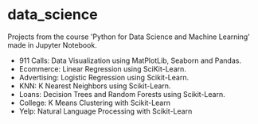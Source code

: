# data_science
Projects from the course 'Python for Data Science and Machine Learning' made in Jupyter Notebook.

- 911 Calls: Data Visualization using MatPlotLib, Seaborn and Pandas.
- Ecommerce: Linear Regression using SciKit-Learn. 
- Advertising: Logistic Regression using Scikit-Learn.
- KNN: K Nearest Neighbors using Scikit-Learn.
- Loans: Decision Trees and Random Forests using Scikit-Learn.
- College: K Means Clustering with Scikit-Learn
- Yelp: Natural Language Processing with Scikit-Learn

